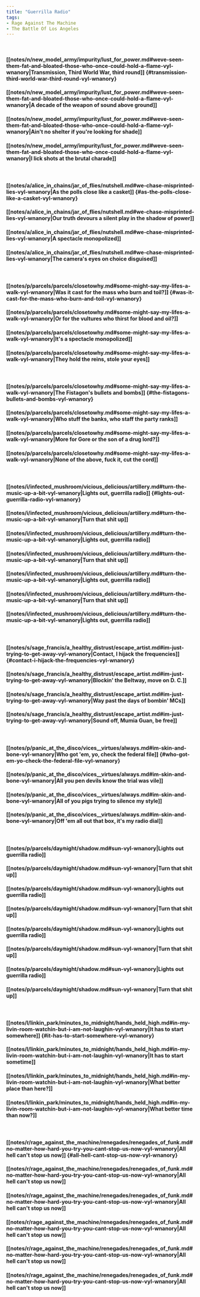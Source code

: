 ```yaml
---
title: "Guerrilla Radio"
tags:
- Rage Against The Machine
- The Battle Of Los Angeles
---
```

&nbsp;
#### [[notes/n/new_model_army/impurity/lust_for_power.md#weve-seen-them-fat-and-bloated-those-who-once-could-hold-a-flame-vyl-wnanory|Transmission, Third World War, third round]] {#transmission-third-world-war-third-round-vyl-wnanory}
#### [[notes/n/new_model_army/impurity/lust_for_power.md#weve-seen-them-fat-and-bloated-those-who-once-could-hold-a-flame-vyl-wnanory|A decade of the weapon of sound above ground]]
#### [[notes/n/new_model_army/impurity/lust_for_power.md#weve-seen-them-fat-and-bloated-those-who-once-could-hold-a-flame-vyl-wnanory|Ain't no shelter if you're looking for shade]]
#### [[notes/n/new_model_army/impurity/lust_for_power.md#weve-seen-them-fat-and-bloated-those-who-once-could-hold-a-flame-vyl-wnanory|I lick shots at the brutal charade]]
&nbsp;
#### [[notes/a/alice_in_chains/jar_of_flies/nutshell.md#we-chase-misprinted-lies-vyl-wnanory|As the polls close like a casket]] {#as-the-polls-close-like-a-casket-vyl-wnanory}
#### [[notes/a/alice_in_chains/jar_of_flies/nutshell.md#we-chase-misprinted-lies-vyl-wnanory|Our truth devours a silent play in the shadow of power]]
#### [[notes/a/alice_in_chains/jar_of_flies/nutshell.md#we-chase-misprinted-lies-vyl-wnanory|A spectacle monopolized]]
#### [[notes/a/alice_in_chains/jar_of_flies/nutshell.md#we-chase-misprinted-lies-vyl-wnanory|The camera's eyes on choice disguised]]
&nbsp;
#### [[notes/p/parcels/parcels/closetowhy.md#some-might-say-my-lifes-a-walk-vyl-wnanory|Was it cast for the mass who burn and toil?]] {#was-it-cast-for-the-mass-who-burn-and-toil-vyl-wnanory}
#### [[notes/p/parcels/parcels/closetowhy.md#some-might-say-my-lifes-a-walk-vyl-wnanory|Or for the vultures who thirst for blood and oil?]]
#### [[notes/p/parcels/parcels/closetowhy.md#some-might-say-my-lifes-a-walk-vyl-wnanory|It's a spectacle monopolized]]
#### [[notes/p/parcels/parcels/closetowhy.md#some-might-say-my-lifes-a-walk-vyl-wnanory|They hold the reins, stole your eyes]]
&nbsp;
#### [[notes/p/parcels/parcels/closetowhy.md#some-might-say-my-lifes-a-walk-vyl-wnanory|The Fistagon's bullets and bombs]] {#the-fistagons-bullets-and-bombs-vyl-wnanory}
#### [[notes/p/parcels/parcels/closetowhy.md#some-might-say-my-lifes-a-walk-vyl-wnanory|Who stuff the banks, who staff the party ranks]]
#### [[notes/p/parcels/parcels/closetowhy.md#some-might-say-my-lifes-a-walk-vyl-wnanory|More for Gore or the son of a drug lord?]]
#### [[notes/p/parcels/parcels/closetowhy.md#some-might-say-my-lifes-a-walk-vyl-wnanory|None of the above, fuck it, cut the cord]]
&nbsp;
#### [[notes/i/infected_mushroom/vicious_delicious/artillery.md#turn-the-music-up-a-bit-vyl-wnanory|Lights out, guerrilla radio]] {#lights-out-guerrilla-radio-vyl-wnanory}
#### [[notes/i/infected_mushroom/vicious_delicious/artillery.md#turn-the-music-up-a-bit-vyl-wnanory|Turn that shit up]]
#### [[notes/i/infected_mushroom/vicious_delicious/artillery.md#turn-the-music-up-a-bit-vyl-wnanory|Lights out, guerrilla radio]]
#### [[notes/i/infected_mushroom/vicious_delicious/artillery.md#turn-the-music-up-a-bit-vyl-wnanory|Turn that shit up]]
#### [[notes/i/infected_mushroom/vicious_delicious/artillery.md#turn-the-music-up-a-bit-vyl-wnanory|Lights out, guerrilla radio]]
#### [[notes/i/infected_mushroom/vicious_delicious/artillery.md#turn-the-music-up-a-bit-vyl-wnanory|Turn that shit up]]
#### [[notes/i/infected_mushroom/vicious_delicious/artillery.md#turn-the-music-up-a-bit-vyl-wnanory|Lights out, guerrilla radio]]
&nbsp;
#### [[notes/s/sage_francis/a_healthy_distrust/escape_artist.md#im-just-trying-to-get-away-vyl-wnanory|Contact, I hijack the frequencies]] {#contact-i-hijack-the-frequencies-vyl-wnanory}
#### [[notes/s/sage_francis/a_healthy_distrust/escape_artist.md#im-just-trying-to-get-away-vyl-wnanory|Blockin' the Beltway, move on D. C.]]
#### [[notes/s/sage_francis/a_healthy_distrust/escape_artist.md#im-just-trying-to-get-away-vyl-wnanory|Way past the days of bombin' MCs]]
#### [[notes/s/sage_francis/a_healthy_distrust/escape_artist.md#im-just-trying-to-get-away-vyl-wnanory|Sound off, Mumia Guan, be free]]
&nbsp;
#### [[notes/p/panic_at_the_disco/vices__virtues/always.md#im-skin-and-bone-vyl-wnanory|Who got 'em, yo, check the federal file]] {#who-got-em-yo-check-the-federal-file-vyl-wnanory}
#### [[notes/p/panic_at_the_disco/vices__virtues/always.md#im-skin-and-bone-vyl-wnanory|All you pen devils know the trial was vile]]
#### [[notes/p/panic_at_the_disco/vices__virtues/always.md#im-skin-and-bone-vyl-wnanory|All of you pigs trying to silence my style]]
#### [[notes/p/panic_at_the_disco/vices__virtues/always.md#im-skin-and-bone-vyl-wnanory|Off 'em all out that box, it's my radio dial]]
&nbsp;
#### [[notes/p/parcels/day∕night/shadow.md#sun-vyl-wnanory|Lights out guerrilla radio]]
#### [[notes/p/parcels/day∕night/shadow.md#sun-vyl-wnanory|Turn that shit up]]
#### [[notes/p/parcels/day∕night/shadow.md#sun-vyl-wnanory|Lights out guerrilla radio]]
#### [[notes/p/parcels/day∕night/shadow.md#sun-vyl-wnanory|Turn that shit up]]
#### [[notes/p/parcels/day∕night/shadow.md#sun-vyl-wnanory|Lights out guerrilla radio]]
#### [[notes/p/parcels/day∕night/shadow.md#sun-vyl-wnanory|Turn that shit up]]
#### [[notes/p/parcels/day∕night/shadow.md#sun-vyl-wnanory|Lights out guerrilla radio]]
#### [[notes/p/parcels/day∕night/shadow.md#sun-vyl-wnanory|Turn that shit up]]
&nbsp;
#### [[notes/l/linkin_park/minutes_to_midnight/hands_held_high.md#in-my-livin-room-watchin-but-i-am-not-laughin-vyl-wnanory|It has to start somewhere]] {#it-has-to-start-somewhere-vyl-wnanory}
#### [[notes/l/linkin_park/minutes_to_midnight/hands_held_high.md#in-my-livin-room-watchin-but-i-am-not-laughin-vyl-wnanory|It has to start sometime]]
#### [[notes/l/linkin_park/minutes_to_midnight/hands_held_high.md#in-my-livin-room-watchin-but-i-am-not-laughin-vyl-wnanory|What better place than here?]]
#### [[notes/l/linkin_park/minutes_to_midnight/hands_held_high.md#in-my-livin-room-watchin-but-i-am-not-laughin-vyl-wnanory|What better time than now?]]
&nbsp;
#### [[notes/r/rage_against_the_machine/renegades/renegades_of_funk.md#no-matter-how-hard-you-try-you-cant-stop-us-now-vyl-wnanory|All hell can't stop us now]] {#all-hell-cant-stop-us-now-vyl-wnanory}
#### [[notes/r/rage_against_the_machine/renegades/renegades_of_funk.md#no-matter-how-hard-you-try-you-cant-stop-us-now-vyl-wnanory|All hell can't stop us now]]
#### [[notes/r/rage_against_the_machine/renegades/renegades_of_funk.md#no-matter-how-hard-you-try-you-cant-stop-us-now-vyl-wnanory|All hell can't stop us now]]
#### [[notes/r/rage_against_the_machine/renegades/renegades_of_funk.md#no-matter-how-hard-you-try-you-cant-stop-us-now-vyl-wnanory|All hell can't stop us now]]
#### [[notes/r/rage_against_the_machine/renegades/renegades_of_funk.md#no-matter-how-hard-you-try-you-cant-stop-us-now-vyl-wnanory|All hell can't stop us now]]
#### [[notes/r/rage_against_the_machine/renegades/renegades_of_funk.md#no-matter-how-hard-you-try-you-cant-stop-us-now-vyl-wnanory|All hell can't stop us now]]
